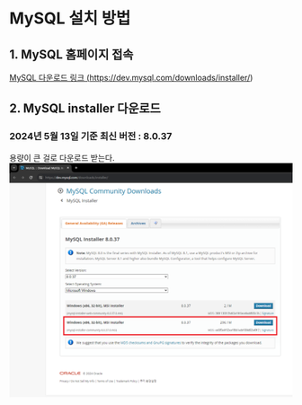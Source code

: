 # MySQL 설치 방법
     
## 1. MySQL 홈페이지 접속
<a href="https://dev.mysql.com/downloads/installer/" target="_blank">MySQL 다운로드 링크 (https://dev.mysql.com/downloads/installer/)</a>
     
     
     
## 2. MySQL installer 다운로드
### 2024년 5월 13일 기준 최신 버전 : **8.0.37**
용량이 큰 걸로 다운로드 받는다.     
![image1](./images/240513-1.png)
